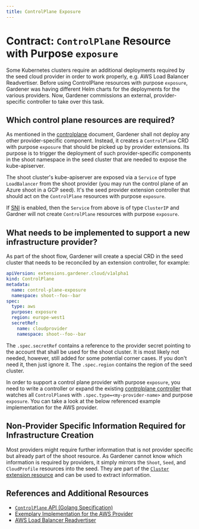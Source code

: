 ```yaml
---
title: ControlPlane Exposure
---
```


# Contract: `ControlPlane` Resource with Purpose `exposure`

Some Kubernetes clusters require an additional deployments required by the seed cloud provider in order to work properly, e.g. AWS Load Balancer Readvertiser.
Before using ControlPlane resources with purpose `exposure`, Gardener was having different Helm charts for the deployments for the various providers.
Now, Gardener commissions an external, provider-specific controller to take over this task.

## Which control plane resources are required?

As mentioned in the [controlplane](controlplane.md) document, Gardener shall not deploy any other provider-specific component.
Instead, it creates a `ControlPlane` CRD with purpose `exposure` that should be picked up by provider extensions.
Its purpose is to trigger the deployment of such provider-specific components in the shoot namespace in the seed cluster that are needed to expose the kube-apiserver.

The shoot cluster's kube-apiserver are exposed via a `Service` of type `LoadBalancer` from the shoot provider (you may run the control plane of an Azure shoot in a GCP seed). It's the seed provider extension controller that should act on the `ControlPlane` resources with purpose `exposure`.

If [SNI](../proposals/08-shoot-apiserver-via-sni.md) is enabled, then the `Service` from above is of type `ClusterIP` and  Gardner will not create `ControlPlane` resources with purpose `exposure`.

## What needs to be implemented to support a new infrastructure provider?

As part of the shoot flow, Gardener will create a special CRD in the seed cluster that needs to be reconciled by an extension controller, for example:

```yaml
apiVersion: extensions.gardener.cloud/v1alpha1
kind: ControlPlane
metadata:
  name: control-plane-exposure
  namespace: shoot--foo--bar
spec:
  type: aws
  purpose: exposure
  region: europe-west1
  secretRef:
    name: cloudprovider
    namespace: shoot--foo--bar
```

The `.spec.secretRef` contains a reference to the provider secret pointing to the account that shall be used for the shoot cluster.
It is most likely not needed, however, still added for some potential corner cases.
If you don't need it, then just ignore it.
The `.spec.region` contains the region of the seed cluster.

In order to support a control plane provider with purpose `exposure`, you need to write a controller or expand the existing [controlplane controller](controlplane.md) that watches all `ControlPlane`s with `.spec.type=<my-provider-name>` and purpose `exposure`.
You can take a look at the below referenced example implementation for the AWS provider.

## Non-Provider Specific Information Required for Infrastructure Creation

Most providers might require further information that is not provider specific but already part of the shoot resource.
As Gardener cannot know which information is required by providers, it simply mirrors the `Shoot`, `Seed`, and `CloudProfile` resources into the seed.
They are part of the [`Cluster` extension resource](cluster.md) and can be used to extract information.

## References and Additional Resources

* [`ControlPlane` API (Golang Specification)](../../pkg/apis/extensions/v1alpha1/types_controlplane.go)
* [Exemplary Implementation for the AWS Provider](https://github.com/gardener/gardener-extension-provider-aws/tree/master/pkg/controller/controlplane)
* [AWS Load Balancer Readvertiser](https://github.com/gardener/aws-lb-readvertiser)
